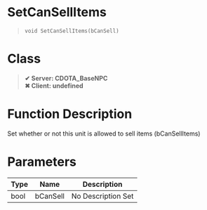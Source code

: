# SetCanSellItems
> `void SetCanSellItems(bCanSell)`
# Class
> __✔ Server: CDOTA_BaseNPC__  
> __✖ Client: undefined__  
# Function Description
Set whether or not this unit is allowed to sell items (bCanSellItems)
# Parameters
Type|Name|Description
--|--|--
bool|bCanSell|No Description Set
